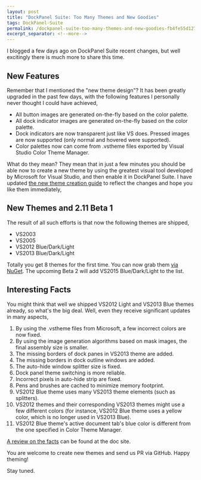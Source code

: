 ```yaml
---
layout: post
title: "DockPanel Suite: Too Many Themes and New Goodies"
tags: DockPanel-Suite
permalink: /dockpanel-suite-too-many-themes-and-new-goodies-fb4fe55d127e
excerpt_separator: <!--more-->
---
```

I blogged a few days ago on DockPanel Suite recent changes, but well excitingly there is much more to share this time.
<!--more-->

## New Features

Remember that I mentioned the "new theme design"? It has been greatly upgraded in the past few days, with the following features I personally never thought I could have achieved,

* All button images are generated on-the-fly based on the color palette.
* All dock indicator images are generated on-the-fly based on the color palette.
* Dock indicators are now transparent just like VS does.
Pressed images are now supported (only normal and hovered were supported).
* Color palettes now can come from .vstheme files exported by Visual Studio Color Theme Manager.

What do they mean? They mean that in just a few minutes you should be able now to create a new theme by using the greatest visual tool developed by Microsoft for Visual Studio, and then enable it in DockPanel Suite. I have updated [the new theme creation guide](http://docs.dockpanelsuite.com/themes/creating-new-theme.html) to reflect the changes and hope you like them immediately,

## New Themes and 2.11 Beta 1

The result of all such efforts is that now the following themes are shipped,

* VS2003
* VS2005
* VS2012 Blue/Dark/Light
* VS2013 Blue/Dark/Light

Totally you get 8 themes for the first time. You can now grab them [via NuGet](https://www.nuget.org/packages/DockPanelSuite/2.11.0-beta1). The upcoming Beta 2 will add VS2015 Blue/Dark/Light to the list.

## Interesting Facts
You might think that well we shipped VS2012 Light and VS2013 Blue themes already, so what's the big deal. Well, even they receive significant updates in many aspects,

1. By using the .vstheme files from Microsoft, a few incorrect colors are now fixed.
1. By using the image generation algorithms based on mask images, the final assembly size is smaller.
1. The missing borders of dock panes in VS2013 theme are added.
1. The missing borders in dock outline windows are added.
1. The auto-hide window splitter size is fixed.
1. Dock panel theme switching is more reliable.
1. Incorrect pixels in auto-hide strip are fixed.
1. Pens and brushes are cached to minimize memory footprint.
1. VS2012 Blue theme uses many VS2013 theme elements (such as splitters).
1. VS2012 themes and their corresponding VS2013 themes might use a few different colors (for instance, VS2012 Blue theme uses a yellow color, which is no longer used in VS2013 Blue).
1. VS2012 Blue theme's active document tab's blue color is different from the one specified in Color Theme Manager.

[A review on the facts](http://docs.dockpanelsuite.com/themes/review.html) can be found at the doc site.

You are welcome to create new themes and send us PR via GitHub. Happy theming!

Stay tuned.
